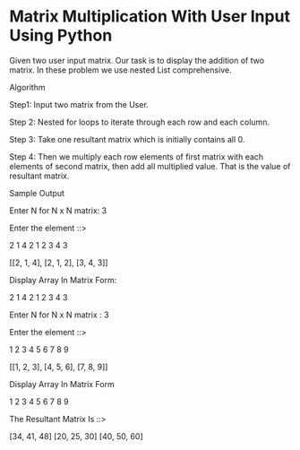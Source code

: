 # Matrix Multiplication With User Input Using Python

Given two user input matrix. Our task is to display the addition of two matrix. In these problem we use nested List comprehensive.

Algorithm

Step1: Input two matrix from the User.

Step 2: Nested for loops to iterate through each row and each column.

Step 3: Take one resultant matrix which is initially contains all 0. 

Step 4: Then we multiply each row elements of first matrix with each elements of second matrix, then add all multiplied value. That is the value of resultant matrix.

Sample Output

Enter N for N x N matrix: 3

Enter the element ::>

2
1
4
2
1
2
3
4
3

[[2, 1, 4], [2, 1, 2], [3, 4, 3]]

Display Array In Matrix Form:

2 1 4 
2 1 2 
3 4 3 

Enter N for N x N matrix : 3

Enter the element ::>

1
2
3
4
5
6
7
8
9

[[1, 2, 3], [4, 5, 6], [7, 8, 9]]

Display Array In Matrix Form

1 2 3 
4 5 6 
7 8 9 

The Resultant Matrix Is ::>

[34, 41, 48]
[20, 25, 30]
[40, 50, 60]
